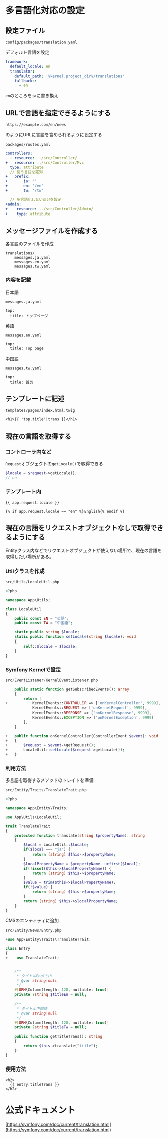 # 多言語化対応の設定

## 設定ファイル

```
config/packages/translation.yaml
```

デフォルト言語を設定

```yaml
framework:
  default_locale: en
  translator:
    default_path: '%kernel.project_dir%/translations'
    fallbacks:
      - en
```

`en`のところを`ja`に書き換え

## URLで言語を指定できるようにする

```
https://example.com/en/news
```

のようにURLに言語を含められるように設定する

```
packages/routes.yaml
```

```yaml
controllers:
  - resource: ../src/Controller/
+   resource: ../src/Controller/Mvc
  type: attribute
  // 使う言語を羅列
+   prefix:
+       ja: ''
+       en: '/en'
+       tw: '/tw'

  // 多言語化しない部分を設定
+admin:
+    resource: ../src/Controller/Admin/
+    type: attribute
```

## メッセージファイルを作成する

各言語のファイルを作成

```
translations/
    messages.ja.yaml
    messages.en.yaml
    messages.tw.yaml
```

### 内容を記載

日本語

```
messages.ja.yaml

top:
  title: トップページ
```

英語

```
messages.en.yaml

top:
  title: Top page
```

中国語

```
messages.tw.yaml

top:
  title: 首页
```

## テンプレートに記述

```
templates/pages/index.html.twig

<h1>{{ 'top.title'|trans }}</h1>
```

## 現在の言語を取得する

### コントローラ内など

`Request`オブジェクトの`getLocale()`で取得できる

```php
$locale = $request->getLocale();
// en
```

### テンプレート内

```
{{ app.request.locale }}

{% if app.request.locale == "en" %}English{% endif %}
```

## 現在の言語をリクエストオブジェクトなしで取得できるようにする

Entityクラス内などでリクエストオブジェクトが使えない場所で、現在の言語を取得したい場所がある。

### Utilクラスを作成

```php
src/Utils/LocaleUtil.php

<?php

namespace App\Utils;

class LocaleUtil
{
    public const EN = "英語";
    public const TW = "中国語";

    static public string $locale;
    static public function setLocale(string $locale): void
    {
        self::$locale = $locale;
    }
}
```

### Symfony Kernelで設定

```php
src/EventListener/KernelEventListener.php

    public static function getSubscribedEvents(): array
    {
        return [
+           KernelEvents::CONTROLLER => ['onKernelController', 9999],
            KernelEvents::REQUEST => ['onKernelRequest', 9999],
            KernelEvents::RESPONSE => ['onKernelResponse', 9999],
            KernelEvents::EXCEPTION => ['onKernelException', 9999]
        ];
    }

+   public function onKernelController(ControllerEvent $event): void
+   {
+       $request = $event->getRequest();
+       LocaleUtil::setLocale($request->getLocale());
+   }
```

### 利用方法

多言語を取得するメソッドのトレイトを準備

```php
src/Entity/Traits/TranslateTrait.php

<?php

namespace App\Entity\Traits;

use App\Utils\LocaleUtil;

trait TranslateTrait
{
    protected function translate(string $propertyName): string
    {
        $local = LocaleUtil::$locale;
        if($local === "ja") {
            return (string) $this->$propertyName;
        }
        $localPropertyName = $propertyName. ucfirst($local);
        if(!isset($this->$localPropertyName)) {
            return (string) $this->$propertyName;
        }
        $value = trim($this->$localPropertyName);
        if(!$value) {
            return (string) $this->$propertyName;
        }
        return (string) $this->$localPropertyName;
    }
}
```

CMSのエンティティに追加

```php
src/Entity/News/Entry.php

+use App\Entity\Traits\TranslateTrait;

class Entry
{
+    use TranslateTrait;


    /**
     * タイトルEnglish
     * @var string|null 
     */
    #[ORM\Column(length: 128, nullable: true)]
    private ?string $titleEn = null;

    /**
     * タイトル中国語
     * @var string|null
     */
    #[ORM\Column(length: 128, nullable: true)]
    private ?string $titleTw = null;
    
    public function getTitleTrans(): string
    {
        return $this->translate("title");
    }
}
```

### 使用方法

```
<h2>
  {{ entry.titleTrans }}
</h2>
```

# 公式ドキュメント

[https://symfony.com/doc/current/translation.html](https://symfony.com/doc/current/translation.html)
